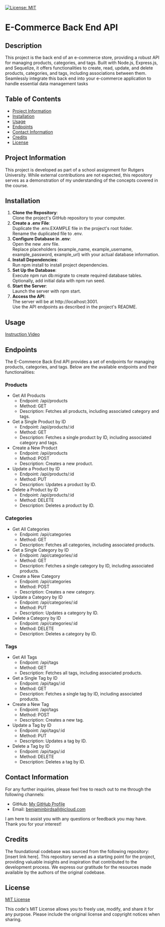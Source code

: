 [![License: MIT](https://img.shields.io/badge/License-MIT-yellow.svg)](https://opensource.org/licenses/MIT)

# E-Commerce Back End API 
  
## Description
  
This project is the back end of an e-commerce store, providing a robust API for managing products, categories, and tags. Built with Node.js, Express.js, and Sequelize, it offers functionalities to create, read, update, and delete products, categories, and tags, including associations between them. Seamlessly integrate this back end into your e-commerce application to handle essential data management tasks

## Table of Contents

* [Project Information](#project-information)<br>
* [Installation](#installation)<br>
* [Usage](#usage)<br>
* [Endpoints](#endpoints)<br>
* [Contact Information](#contact-information)<br>
* [Credits](#credits)<br>
* [License](#license)

## Project Information

This project is developed as part of a school assignment for Rutgers University. While external contributions are not expected, this repository serves as a demonstration of my understanding of the concepts covered in the course.

## Installation

1. **Clone the Repository**:<br>
Clone the project's GitHub repository to your computer.
2. **Create a .env File**:<br>
Duplicate the .env.EXAMPLE file in the project's root folder.<br>
Rename the duplicated file to .env.
3. **Configure Database in .env**:<br>
Open the new .env file.<br>
Replace placeholders (example_name, example_username, example_password, example_url) with your actual database information.
4. **Install Dependencies**:<br>
Run npm install to install project dependencies.
5. **Set Up the Database**:<br>
Execute npm run db:migrate to create required database tables.<br>
Optionally, add initial data with npm run seed.
6. **Start the Server**:<br>
Launch the server with npm start.
7. **Access the API**:<br>
The server will be at http://localhost:3001.<br>
Use the API endpoints as described in the project's README.

## Usage

[Instruction Video](https://drive.google.com/file/d/1a3KtZXPKh4Gi679KsPR1310UxlcLi3ey/view)

## Endpoints

The E-Commerce Back End API provides a set of endpoints for managing products, categories, and tags. Below are the available endpoints and their functionalities:

### Products
* Get All Products
    * Endpoint: /api/products
    * Method: GET
    * Description: Fetches all products, including associated category and tags.
* Get a Single Product by ID
    * Endpoint: /api/products/:id
    * Method: GET
    * Description: Fetches a single product by ID, including associated category and tags.
* Create a New Product
    * Endpoint: /api/products
    * Method: POST
    * Description: Creates a new product.
* Update a Product by ID
    * Endpoint: /api/products/:id
    * Method: PUT
    * Description: Updates a product by ID.
* Delete a Product by ID
    * Endpoint: /api/products/:id
    * Method: DELETE
    * Description: Deletes a product by ID.

### Categories
* Get All Categories
    * Endpoint: /api/categories
    * Method: GET
    * Description: Fetches all categories, including associated products.
* Get a Single Category by ID
    * Endpoint: /api/categories/:id
    * Method: GET
    * Description: Fetches a single category by ID, including associated products.
* Create a New Category
    * Endpoint: /api/categories
    * Method: POST
    * Description: Creates a new category.
* Update a Category by ID
    * Endpoint: /api/categories/:id
    * Method: PUT
    * Description: Updates a category by ID.
* Delete a Category by ID
    * Endpoint: /api/categories/:id
    * Method: DELETE
    * Description: Deletes a category by ID.

### Tags
* Get All Tags
    * Endpoint: /api/tags
    * Method: GET
    * Description: Fetches all tags, including associated products.
* Get a Single Tag by ID
    * Endpoint: /api/tags/:id
    * Method: GET
    * Description: Fetches a single tag by ID, including associated products.
* Create a New Tag
    * Endpoint: /api/tags
    * Method: POST
    * Description: Creates a new tag.
* Update a Tag by ID
    * Endpoint: /api/tags/:id
    * Method: PUT
    * Description: Updates a tag by ID.
* Delete a Tag by ID
    * Endpoint: /api/tags/:id
    * Method: DELETE
    * Description: Deletes a tag by ID.

## Contact Information

For any further inquiries, please feel free to reach out to me through the following channels:
* GitHub: [My GitHub Profile](https://www.github.com/BenThere6)
* Email: benjaminbirdsall@icloud.com

I am here to assist you with any questions or feedback you may have. Thank you for your interest!

## Credits

The foundational codebase was sourced from the following repository: [insert link here]. This repository served as a starting point for the project, providing valuable insights and inspiration that contributed to the development process. We express our gratitude for the resources made available by the authors of the original codebase.

## License 

[MIT License](https://opensource.org/licenses/MIT)

This code's MIT License allows you to freely use, modify, and share it for any purpose. Please include the original license and copyright notices when sharing.